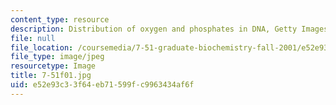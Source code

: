 ```yaml
---
content_type: resource
description: Distribution of oxygen and phosphates in DNA, Getty Images
file: null
file_location: /coursemedia/7-51-graduate-biochemistry-fall-2001/e52e93c33f64eb71599fc9963434af6f_7-51f01.jpg
file_type: image/jpeg
resourcetype: Image
title: 7-51f01.jpg
uid: e52e93c3-3f64-eb71-599f-c9963434af6f
---
```

